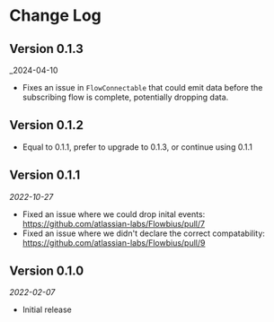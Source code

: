 Change Log
==========
## Version 0.1.3
_2024-04-10

* Fixes an issue in `FlowConnectable` that could emit data before the subscribing flow is complete, potentially dropping data.

## Version 0.1.2

* Equal to 0.1.1, prefer to upgrade to 0.1.3, or continue using 0.1.1

## Version 0.1.1

_2022-10-27_

* Fixed an issue where we could drop inital events: https://github.com/atlassian-labs/Flowbius/pull/7
* Fixed an issue where we didn't declare the correct compatability: https://github.com/atlassian-labs/Flowbius/pull/9

## Version 0.1.0

_2022-02-07_

* Initial release
